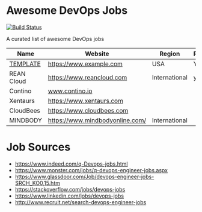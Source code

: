 # Awesome DevOps Jobs

[![Build Status](https://travis-ci.org/aboutte/awesome-devops-jobs.svg?branch=master)](https://travis-ci.org/aboutte/awesome-devops-jobs)

A curated list of awesome DevOps jobs

| Name | Website | Region | Remote |
|------|---------|--------|--------|
[TEMPLATE](/company-profiles/TEMPLATE.md) | https://www.example.com | USA | Y
| REAN Cloud |https://www.reancloud.com |International | yes |
| Contino |www.contino.io||||
| Xentaurs | https://www.xentaurs.com ||||
| CloudBees | https://www.cloudbees.com |||
| MINDBODY | https://www.mindbodyonline.com/ | International ||


# Job Sources
- https://www.indeed.com/q-Devops-jobs.html
- https://www.monster.com/jobs/q-devops-engineer-jobs.aspx
- https://www.glassdoor.com/Job/devops-engineer-jobs-SRCH_KO0,15.htm
- https://stackoverflow.com/jobs/devops-jobs
- https://www.linkedin.com/jobs/devops-jobs
- http://www.recruit.net/search-devops-engineer-jobs
